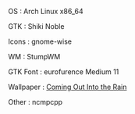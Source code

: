 OS
:  Arch Linux x86_64

GTK
:  Shiki Noble

Icons
:  gnome-wise

WM
:  StumpWM

GTK Font
:  eurofurence Medium 11

Wallpaper
:  [Coming Out Into the Rain](http://bamb0o-stick.deviantart.com/art/Coming-Out-Into-the-Rain-6143191)

Other
:  ncmpcpp

